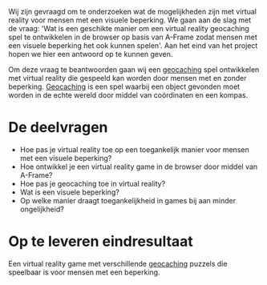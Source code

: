 Wij zijn gevraagd om te onderzoeken wat de mogelijkheden zijn met virtual reality voor mensen met een visuele beperking. We gaan aan de slag met de vraag: 'Wat is een geschikte manier om een virtual reality geocaching spel te ontwikkelen in de browser op basis van A-Frame zodat mensen met een visuele beperking het ook kunnen spelen'. Aan het eind van het project hopen we hier een antwoord op te kunnen geven.

Om deze vraag te beantwoorden gaan wij een [geocaching](https://wikipedia.org/wiki/Geocaching) spel ontwikkelen met virtual reality die gespeeld kan worden door mensen met en zonder beperking. [Geocaching](https://wikipedia.org/wiki/Geocaching) is een spel waarbij een object gevonden moet worden in de echte wereld door middel van coördinaten en een kompas.

# De deelvragen
- Hoe pas je virtual reality toe op een toegankelijk manier voor mensen met een visuele beperking?
- Hoe ontwikkel je een virtual reality game in de browser door middel van A-Frame?
- Hoe pas je geocaching toe in virtual reality?
- Wat is een visuele beperking?
- Op welke manier draagt toegankelijkheid in games bij aan minder ongelijkheid?

# Op te leveren eindresultaat
Een virtual reality game met verschillende [geocaching](https://wikipedia.org/wiki/Geocaching) puzzels die speelbaar is voor mensen met een beperking.
